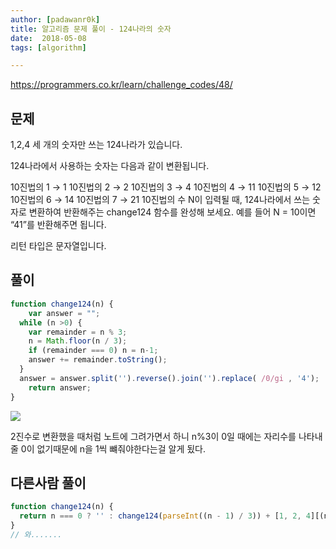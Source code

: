 ```yaml
---
author: [padawanr0k]
title: 알고리즘 문제 풀이 - 124나라의 숫자
date:  2018-05-08
tags: [algorithm]

---
```

https://programmers.co.kr/learn/challenge_codes/48/

## 문제
1,2,4 세 개의 숫자만 쓰는 124나라가 있습니다.

124나라에서 사용하는 숫자는 다음과 같이 변환됩니다.

10진법의 1 → 1
10진법의 2 → 2
10진법의 3 → 4
10진법의 4 → 11
10진법의 5 → 12
10진법의 6 → 14
10진법의 7 → 21
10진법의 수 N이 입력될 때, 124나라에서 쓰는 숫자로 변환하여 반환해주는 change124 함수를 완성해 보세요. 예를 들어 N = 10이면 “41”를 반환해주면 됩니다.

리턴 타입은 문자열입니다.

## 풀이

```javascript
function change124(n) {
	var answer = "";
  while (n >0) {
    var remainder = n % 3;
    n = Math.floor(n / 3);
    if (remainder === 0) n = n-1;
    answer += remainder.toString();
  }
  answer = answer.split('').reverse().join('').replace( /0/gi , '4');
	return answer;
}

```
![](http://www.a24s.com/data/jeongbotongsinhakseub/junja/junja_8/ee8-2-1.jpg)

2진수로 변환했을 때처럼 노트에 그려가면서 하니 n%3이 0일 때에는 자리수를 나타내줄 0이 없기때문에 n을 1씩 뺴줘야한다는걸 알게 됬다.

## 다른사람 풀이
```js
function change124(n) {
  return n === 0 ? '' : change124(parseInt((n - 1) / 3)) + [1, 2, 4][(n - 1) % 3];
}
// 와.......
```